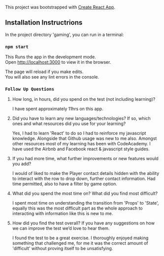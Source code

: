 This project was bootstrapped with [Create React App](https://github.com/facebook/create-react-app).

## Installation Instructrions

In the project directory
'gaming', you can run in a terminal:

### `npm start`

This Runs the app in the development mode.<br>
Open [http://localhost:3000](http://localhost:3000) to view it in the browser.

The page will reload if you make edits.<br>
You will also see any lint errors in the console.


### `Follow Up Questions`

1) How long, in hours, did you spend on the test (not including learning)?

    I have spent approximately 11hrs on this app.

2) Did you have to learn any new languages/technologies? If so, which ones and what resources did you use for your learning?

    Yes, I had to learn 'React' to do so I had to reinforce my javascript knowledge. Alongside that Github usage was new to me also. 
Amongst other resources most of my learning has been with CodeAcademy. I have used the Airbnb and Facebook react & javascript style guides.

3) If you had more time, what further improvements or new features would you add?

    I would of liked to make the Player contact details hidden with the ability to interact with the row to drop down, further contact information. Had time permitted, also to have a filter by game option. 

4) What did you spend the most time on? What did you find most difficult?

    I spent most time on understanding the transition from 'Props' to 'State', equally this was the most difficult part as the whole approach to interacting with information like this is new to me.

5) How did you find the test overall? If you have any suggestions on how we can improve the test we’d love to hear them.

    I found the test to be a great exercise. I thoroughly enjoyed making something that challenged me, for me it was the correct amount of 'difficult' without proving itself to be unsatisfying. 
